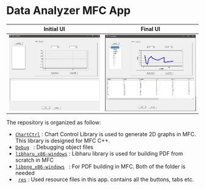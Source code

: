 # Data Analyzer MFC App
Initial UI            |  Final UI
:-------------------------:|:-------------------------:
![Fig. 1](https://github.com/EmonRezaBD/Data-Analyzer/blob/main/InitialView.PNG)  |  ![Fig. 2](https://github.com/EmonRezaBD/Data-Analyzer/blob/main/FinalView.PNG)


The repository is organized as follow:
* <code>[ChartCtrl](ChartCtrl)</code> : Chart Control Library is used to generate 2D graphs in MFC. This library is designed for MFC C++.
* <code>[Debug](Debug) </code> : Debugging object files
* <code>[libharu_x86-windows](libharu_x86-windows)</code> : Libharu library is used for building PDF from scratch in MFC
* <code>[libpng_x86-windows](libpng_x86-windows) </code> : For PDF building in MFC. Both of the folder is needed
* <code> [res](res)</code> : Used resource files in this app. contains all the buttons, tabs etc. 


 
